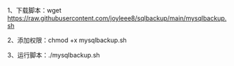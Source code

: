 1、下载脚本：wget https://raw.githubusercontent.com/joyleee8/sqlbackup/main/mysqlbackup.sh

2、添加权限：chmod +x mysqlbackup.sh

3、运行脚本：./mysqlbackup.sh
